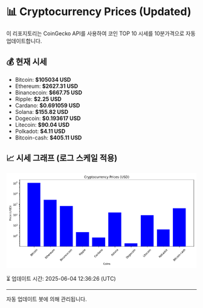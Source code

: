 
# 📊 Cryptocurrency Prices (Updated)

이 리포지토리는 CoinGecko API를 사용하여 코인 TOP 10 시세를 10분가격으로 자동 업데이트합니다.

## 💰 현재 시세
- Bitcoin: **$105034 USD**
- Ethereum: **$2627.31 USD**
- Binancecoin: **$667.75 USD**
- Ripple: **$2.25 USD**
- Cardano: **$0.691059 USD**
- Solana: **$155.82 USD**
- Dogecoin: **$0.193617 USD**
- Litecoin: **$90.04 USD**
- Polkadot: **$4.11 USD**
- Bitcoin-cash: **$405.11 USD**

## 📈 시세 그래프 (로그 스케일 적용)
![Crypto Prices](crypto_prices.png)

⏳ 업데이트 시간: 2025-06-04 12:36:26 (UTC)

---
자동 업데이트 봇에 의해 관리됩니다.
